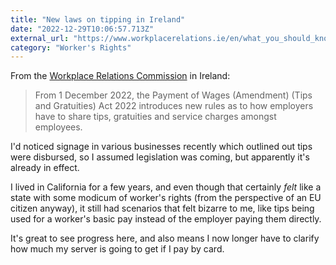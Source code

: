 ```yaml
---
title: "New laws on tipping in Ireland"
date: "2022-12-29T10:06:57.713Z"
external_url: "https://www.workplacerelations.ie/en/what_you_should_know/hours-and-wages/tips-and-gratuities/tips-and-gratuities.html"
category: "Worker's Rights"
---
```


From the [Workplace Relations Commission](https://www.workplacerelations.ie/en/what_you_should_know/hours-and-wages/tips-and-gratuities/tips-and-gratuities.html) in Ireland:

> From 1 December 2022, the Payment of Wages (Amendment) (Tips and Gratuities) Act 2022 introduces new rules as to how employers have to share tips, gratuities and service charges amongst employees.

I'd noticed signage in various businesses recently which outlined out tips were disbursed, so I assumed legislation was coming, but apparently it's already in effect.

I lived in California for a few years, and even though that certainly _felt_ like a state with some modicum of worker's rights (from the perspective of an EU citizen anyway), it still had scenarios that felt bizarre to me, like tips being used for a worker's basic pay instead of the employer paying them directly.

It's great to see progress here, and also means I now longer have to clarify how much my server is going to get if I pay by card.
